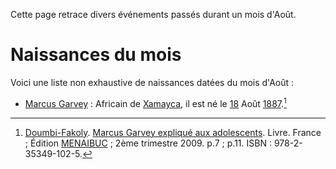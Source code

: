 <!-- TITLE: Événement s'étant produit un mois d'Août -->
<!-- SUBTITLE: Liste des événements s'étant produit un mois d'Aôut -->

Cette page retrace divers événements passés durant un mois d'Août.

# Naissances du mois
Voici une liste non exhaustive de naissances datées du mois d'Août :
* [Marcus Garvey](/personnalite/homme/polymathe/caraibes/midi/colonie/xamayca/marcus-gavey) : Africain de [Xamayca](/geographie/ile/caraibes/midi/xamayca), il est né le [18](/histoire/date/calendrier-gregorien/par-jour/18) Août [1887](/histoire/date/calendrier-gregorien/par-annee/1887).[^1]


[^1]: [Doumbi-Fakoly](/personnalite/homme/guerrier/afrique/nord-ouest/empire/mali/fakoli-manden). [Marcus Garvey expliqué aux adolescents](/ouvrage/documentaire/marcus-garvey-explique-aux-adolescents). Livre. France ; Édition [MENAIBUC](/organisme/editeur/menaibuc) ; 2ème trimestre 2009. p.7 ; p.11. ISBN : 978-2-35349-102-5.